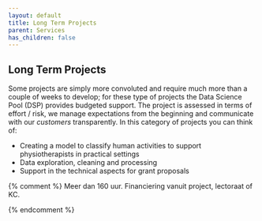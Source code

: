 ```yaml
---
layout: default
title: Long Term Projects
parent: Services
has_children: false
---
```


## Long Term Projects

Some projects are simply more convoluted and require much more than a couple of weeks to develop; for these type of projects the Data Science Pool (DSP) provides budgeted support. The project is assessed in terms of effort / risk, we manage expectations from the beginning and communicate with our *customers* transparently. 
In this category of projects you can think of:

- Creating a model to classify human activities to support physiotherapists in practical settings
- Data exploration, cleaning and processing
- Support in the technical aspects for grant proposals


{% comment %}
Meer dan 160 uur. Financiering vanuit project, lectoraat of KC.

{% endcomment %}
